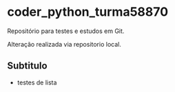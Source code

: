 # coder_python_turma58870
Repositório para testes e estudos em Git.


Alteração realizada via repositorio local.

## Subtitulo
- testes de lista

